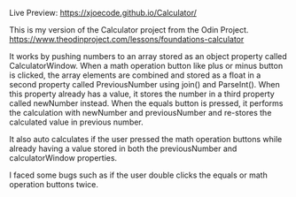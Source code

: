 Live Preview: https://xjoecode.github.io/Calculator/

This is my version of the Calculator project from the Odin Project. https://www.theodinproject.com/lessons/foundations-calculator

It works by pushing numbers to an array stored as an object property called CalculatorWindow. When a math operation button like plus or minus button is clicked, the array elements are combined and stored as a float in a second property called PreviousNumber using join() and ParseInt(). When this property already has a value, it stores the number in a third property called newNumber instead. When the equals button is pressed, it performs the calculation with newNumber and previousNumber and re-stores the calculated value in previous number.

It also auto calculates if the user pressed the math operation buttons while already having a value stored in both the previousNumber and calculatorWindow properties.

I faced some bugs such as if the user double clicks the equals or math operation buttons twice.






